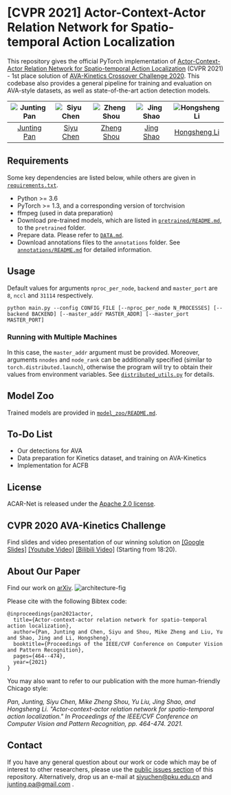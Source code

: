 # [CVPR 2021] Actor-Context-Actor Relation Network for Spatio-temporal Action Localization
This repository gives the official PyTorch implementation of [Actor-Context-Actor Relation Network for Spatio-temporal Action Localization](https://arxiv.org/pdf/2006.07976.pdf) (CVPR 2021) - 1st place solution of [AVA-Kinetics Crossover Challenge 2020](https://research.google.com/ava/challenge.html).
This codebase also provides a general pipeline for training and evaluation on AVA-style datasets, as well as state-of-the-art action detection models.

| ![Junting Pan][JuntingPan-photo]  | ![Siyu Chen][SiyuChen-photo]  |  ![Zheng Shou][ZhengShou-photo] | ![Jing Shao][JingShao-photo] | ![Hongsheng Li][HongshengLi-photo]  |
|:-:|:-:|:-:|:-:|:-:|
| [Junting Pan][JuntingPan-web]  | [Siyu Chen][SiyuChen-web] | [Zheng Shou][ZhengShou-web] | [Jing Shao][JingShao-web] |  [Hongsheng Li][HongshengLi-web] 

[JuntingPan-web]: https://junting.github.io/
[SiyuChen-web]: https://siyu-c.github.io/
[ZhengShou-web]: http://www.columbia.edu/~zs2262/
[JingShao-web]: https://amandajshao.github.io/
[HongshengLi-web]: https://www.ee.cuhk.edu.hk/~hsli/

[JuntingPan-photo]: https://github.com/Siyu-C/ACAR-Net/blob/master/figs/authors/juntingpan.png "Junting Pan"
[SiyuChen-photo]: https://github.com/Siyu-C/ACAR-Net/blob/master/figs/authors/siyuchen.png "Siyu Chen"
[ZhengShou-photo]: https://github.com/Siyu-C/ACAR-Net/blob/master/figs/authors/zhengshou.png "Zheng Shou"
[JingShao-photo]: https://github.com/Siyu-C/ACAR-Net/blob/master/figs/authors/jingshao.png "JingShao"
[HongshengLi-photo]: https://github.com/Siyu-C/ACAR-Net/blob/master/figs/authors/hongshengli.png "Hongsheng Li"

## Requirements
Some key dependencies are listed below, while others are given in [`requirements.txt`](https://github.com/Siyu-C/ACAR-Net/blob/master/requirements.txt).
- Python >= 3.6
- PyTorch >= 1.3, and a corresponding version of torchvision
- ffmpeg (used in data preparation)
- Download pre-trained models, which are listed in [`pretrained/README.md`](https://github.com/Siyu-C/ACAR-Net/blob/master/pretrained/README.md), to the `pretrained` folder.
- Prepare data. Please refer to [`DATA.md`](https://github.com/Siyu-C/ACAR-Net/blob/master/DATA.md).
- Download annotations files to the `annotations` folder. See [`annotations/README.md`](https://github.com/Siyu-C/ACAR-Net/blob/master/annotations/README.md) for detailed information.

## Usage
Default values for arguments `nproc_per_node`, `backend` and `master_port` are `8`, `nccl` and `31114` respectively.

```
python main.py --config CONFIG_FILE [--nproc_per_node N_PROCESSES] [--backend BACKEND] [--master_addr MASTER_ADDR] [--master_port MASTER_PORT]
```

### Running with Multiple Machines
In this case, the `master_addr` argument must be provided. Moreover, arguments `nnodes` and `node_rank` can be additionally specified (similar to `torch.distributed.launch`), otherwise the program will try to obtain their values from environment variables. See [`distributed_utils.py`](https://github.com/Siyu-C/ACAR-Net/blob/master/distributed_utils.py) for details.

## Model Zoo
Trained models are provided in [`model_zoo/README.md`](https://github.com/Siyu-C/ACAR-Net/blob/master/model_zoo/README.md).

## To-Do List
- Our detections for AVA
- Data preparation for Kinetics dataset, and training on AVA-Kinetics
- Implementation for ACFB

## License
ACAR-Net is released under the [Apache 2.0 license](https://github.com/Siyu-C/ACAR-Net/blob/master/LICENSE).

## CVPR 2020 AVA-Kinetics Challenge  
Find slides and video presentation of our winning solution on [[Google Slides]](https://docs.google.com/presentation/d/1JrZLddujC2LVl3etUKkbj40o486fnQMzlAHHbc8F9q4/edit?usp=sharing) [[Youtube Video]](https://youtu.be/zJPEmG3LCH4?list=PLw6H4u-XW8siSxqdRVcD5aBn3OTuA7M7x&t=1105) [[Bilibili Video]](https://www.bilibili.com/video/BV1nT4y1J716) (Starting from 18:20).

## About Our Paper
Find our work on [arXiv](https://arxiv.org/pdf/2006.07976.pdf).
![architecture-fig]

[architecture-fig]: https://github.com/Siyu-C/ACAR-Net/blob/master/figs/architecture.png "acar-net architecture"

Please cite with the following Bibtex code:

```
@inproceedings{pan2021actor,
  title={Actor-context-actor relation network for spatio-temporal action localization},
  author={Pan, Junting and Chen, Siyu and Shou, Mike Zheng and Liu, Yu and Shao, Jing and Li, Hongsheng},
  booktitle={Proceedings of the IEEE/CVF Conference on Computer Vision and Pattern Recognition},
  pages={464--474},
  year={2021}
}
```

You may also want to refer to our publication with the more human-friendly Chicago style:

*Pan, Junting, Siyu Chen, Mike Zheng Shou, Yu Liu, Jing Shao, and Hongsheng Li. "Actor-context-actor relation network for spatio-temporal action localization." In Proceedings of the IEEE/CVF Conference on Computer Vision and Pattern Recognition, pp. 464-474. 2021.*

## Contact
If you have any general question about our work or code which may be of interest to other researchers, please use the [public issues section](https://github.com/Siyu-C/ACAR-Net/issues) of this repository. Alternatively, drop us an e-mail at siyuchen@pku.edu.cn and junting.pa@gmail.com .
